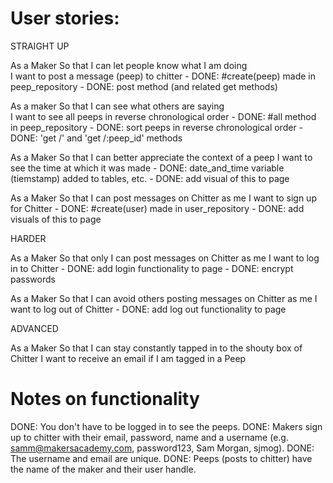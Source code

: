 # User stories:

STRAIGHT UP

As a Maker
So that I can let people know what I am doing  
I want to post a message (peep) to chitter
    - DONE: #create(peep) made in peep_repository
    - DONE: post method (and related get methods)

As a maker
So that I can see what others are saying  
I want to see all peeps in reverse chronological order
    - DONE: #all method in peep_repository
    - DONE: sort peeps in reverse chronological order
    - DONE: 'get /' and 'get /:peep_id' methods

As a Maker 
So that I can better appreciate the context of a peep
I want to see the time at which it was made
    - DONE: date_and_time variable (tiemstamp) added to tables, etc.
    - DONE: add visual of this to page

As a Maker
So that I can post messages on Chitter as me
I want to sign up for Chitter
    - DONE: #create(user) made in user_repository
    - DONE: add visuals of this to page


HARDER

As a Maker
So that only I can post messages on Chitter as me
I want to log in to Chitter
    - DONE: add login functionality to page
    - DONE: encrypt passwords

As a Maker
So that I can avoid others posting messages on Chitter as me
I want to log out of Chitter
    - DONE: add log out functionality to page


ADVANCED

As a Maker
So that I can stay constantly tapped in to the shouty box of Chitter
I want to receive an email if I am tagged in a Peep


# Notes on functionality

DONE: You don't have to be logged in to see the peeps.
DONE: Makers sign up to chitter with their email, password, name and a username (e.g. samm@makersacademy.com, password123, Sam Morgan, sjmog).
DONE: The username and email are unique.
DONE: Peeps (posts to chitter) have the name of the maker and their user handle.